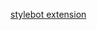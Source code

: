[stylebot extension](https://chrome.google.com/webstore/detail/stylebot/oiaejidbmkiecgbjeifoejpgmdaleoha)
